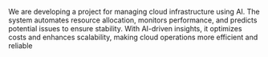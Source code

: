 We are developing a project for managing cloud infrastructure using AI. The system automates resource allocation, monitors performance, and predicts potential issues to ensure stability. With AI-driven insights, it optimizes costs and enhances scalability, making cloud operations more efficient and reliable